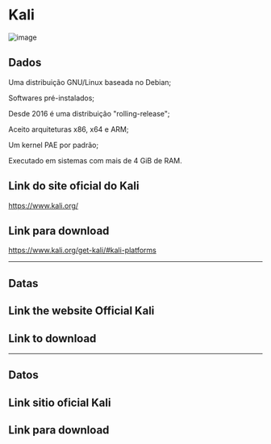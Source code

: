 

# Kali


![image](https://github.com/user-attachments/assets/e848523c-ef99-432c-aa51-60625b09f3a7)


## Dados  

<p>Uma distribuição GNU/Linux baseada no Debian;</p>
<p>Softwares pré-instalados;</p>
<p>Desde 2016 é uma distribuição "rolling-release";</p>
<p>Aceito arquiteturas x86, x64 e ARM;</p>
<p>Um kernel PAE por padrão;</p>
<p>Executado em sistemas com mais de 4 GiB de RAM.</p>

## Link do site oficial do Kali

https://www.kali.org/


## Link para download


https://www.kali.org/get-kali/#kali-platforms


--------------------------------------------------------------------------------------------------------------------------------
##  Datas




 
## Link the website Official Kali



 ## Link to download 


--------------------------------------------------------------------------------------------------------------------------------

## Datos




## Link sitio oficial Kali



 ## Link para download 


